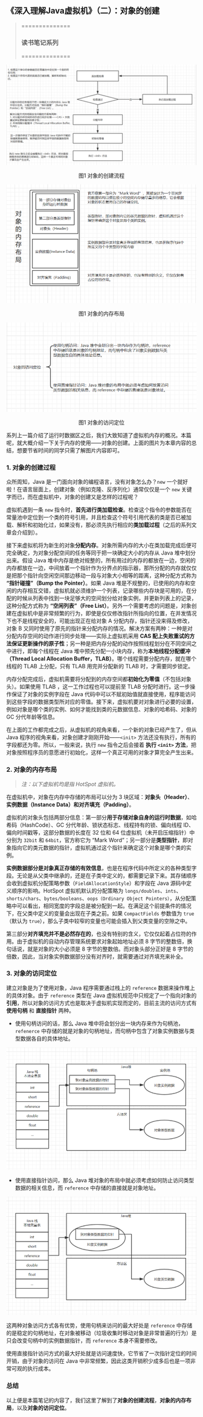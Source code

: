 ## 《深入理解Java虚拟机》（二）：对象的创建

> ==============
>
> ### 读书笔记系列
>
> ==============

![](images/create_object_flow.png)

<center>图1 对象的创建流程</center>

![](images/object_layout.png)

<center>图1 对象的内存布局</center>

![](images/object_reference.png)

<center>图1 对象的访问定位</center>

系列上一篇介绍了运行时数据区之后，我们大致知道了虚拟机内存的概况。本篇呢，就大概介绍一下关于内存的使用——对象的创建。上面的图片为本章内容的总结，想要节省时间的同学只需了解图片内容即可。

### 1. 对象的创建过程

众所周知，Java 是一门面向对象的编程语言，没有对象怎么办？`new` 一个就好啦！在语言层面上，创建对象（例如克隆、反序列化）通常仅仅是一个 `new` 关键字而已，而在虚拟机中，对象的创建又是怎样的过程呢？

虚拟机遇到一条 `new` 指令时，**首先进行类加载检查**。检查这个指令的参数能否在常量池中定位到一个类的符号引用，并且检查这个符号引用代表的类是否已被加载、解析和初始化过，如果没有，那必须先执行相应的**类加载过程**（之后的系列文章会介绍到）。

接下来虚拟机将为新生的对象**分配内存**。对象所需内存的大小在类加载完成后便可完全确定，为对象分配空间的任务等同于把一块确定大小的内存从 Java 堆中划分出来。假设 Java 堆中内存是绝对规整的，所有用过的内存的都放在一边，空闲的内存都放在一边，中间放着一个指针作为分界点的指示器，那所分配的内存就仅仅是把那个指针向空闲空间那边移动一段与对象大小相等的距离，这种分配方式称为 **“指针碰撞”（Bump the Pointer）**。如果 Java 堆是不规整的，已使用的内存和空闲的内存相互交错，虚拟机就必须维护一个列表，记录哪些内存块是可用的，在分配的时候从列表中找到一块足够大的空间划分给对象实例，并更新列表上的记录，这种分配方式称为 **“空闲列表”（Free List）**。另外一个需要考虑的问题是，对象创建在虚拟机中是非常频繁的行为，即使是仅仅修改指针所指向的位置，在并发情况下也不是线程安全的，可能出现正在给对象 A 分配内存，指针还没来得及修改，对象 B 又同时使用了原先的指针来分配内存的情况。解决方案有两种：一种是对分配内存空间的动作进行同步处理——实际上虚拟机采用 **CAS 配上失败重试的方法保证更新操作的原子性**；另一种是把内存分配的动作按照线程划分在不同空间之中进行，即每个线程在 Java 堆中预先分配一小块内存，称为**本地线程分配缓冲（Thread Local Allocation Buffer，TLAB）**。哪个线程需要分配内存，就在哪个线程的 TLAB 上分配，只有 TLAB 用完并分配新的 TLAB 时，才需要同步锁定。

内存分配完成后，虚拟机需要将分配到的内存空间都**初始化为零值**（不包括对象头）。如果使用 TLAB ，这一工作过程也可以提前至 TLAB 分配时进行。这一步操作保证了对象的实例字段在 Java 代码中可以不赋初始值就直接使用，程序能访问到这些字段的数据类型所对应的零值。接下来，虚拟机要对对象进行必要的设置，例如对象是哪个类的实例、如何才能找到类的元数据信息、对象的哈希码、对象的 GC 分代年龄等信息。

在上面的工作都完成之后，从虚拟机的视角来看，一个新的对象已经产生了，但从 Java 程序的视角来看，对象创建才刚刚开始——`<init>` 方法还没有执行，所有的字段都还为零。所以，一般来说，执行 `new` 指令之后会接着 **执行 `<init>` 方法**，把对象按照程序员的意愿进行初始化，这样一个真正可用的对象才算完全产生出来。

### 2. 对象的内存布局

> *注：以下虚拟机均是指 HotSpot 虚拟机。*

在虚拟机中，对象在内存中存储的布局可以分为 3 块区域：**对象头（Header）**、**实例数据（Instance Data）**和**对齐填充（Padding）**。

虚拟机的对象头包括两部分信息：第一部分**用于存储对象自身的运行时数据**，如哈希码（HashCode）、GC 分代年龄、锁状态标志、线程持有的锁、偏向线程 ID、偏向时间戳等，这部分数据的长度在 32 位和 64 位虚拟机（未开启压缩指针）中分别为 `32bit` 和 `64bit`，官方称它为 “Mark Word”；另一部分是**类型指针**，即对象指向它的类元数据的指针，虚拟机通过这个指针来确定这个对象是哪个类的实例。

**实例数据部分是对象真正存储的有效信息**，也是在程序代码中所定义的各种类型字段。无论是从父类中继承的，还是在子类中定义的，都需要记录下来。其存储顺序会收到虚拟机分配策略参数（`FieldAllocationStyle`）和字段在 Java 源码中定义顺序的影响。HotSpot 虚拟机默认的分配策略为 `longs/doubles`、`ints`、`shorts/chars`、`bytes/booleans`、`oops（Ordinary Object Pointers）`，从分配策略中可以看出，相同宽度的字段总是被分配到一起。在满足这个前提条件的情况下，在父类中定义的变量会出现在子类之前。如果 `CompactFields` 参数值为 `true`（默认为 `true`），那么子类中较窄的变量也可能会插入到父类变量的空隙之中。

第三部分**对齐填充并不是必然存在的**，也没有特别的含义，它仅仅起着占位符的作用。由于虚拟机的自动内存管理系统要求对象起始地址必须 8 字节的整数倍，换句话说，就是对象的大小必须是 8 字节的整数倍。而对象头部分正好是 8 字节的倍数，因此，当对象实例数据部分没有对齐时，就需要通过对齐填充来补全。

### 3. 对象的访问定位

建立对象是为了使用对象，Java 程序需要通过栈上的 `reference` 数据来操作堆上的具体对象。由于 `reference` 类型在 Java 虚拟机规范中只规定了一个指向对象的**引用**，所以对象的访问方式也是取决于虚拟机实现而定的，目前主流的访问方式有 **使用句柄** 和 **直接指针** 两种。

- 使用句柄访问的话，那么 Java 堆中将会划分出一块内存来作为句柄池，`refenerce` 中存储的就是对象的句柄地址，而句柄中包含了对象实例数据与类型数据各自的具体地址。

![](images/handle_reference.png)

- 使用直接指针访问，那么 Java 堆对象的布局中就必须考虑如何防止访问类型数据的相关信息，而 `reference` 中存储的直接就是对象地址。

![](images/pointer_reference.png)

这两种对象访问方式各有优势，使用句柄来访问的最大好处是 `reference` 中存储的是稳定的句柄地址，在对象被移动（垃圾收集时移动对象是非常普遍的行为）是只会改变句柄中的实例数据指针，而 `reference` 本身不需要修改。

使用直接指针访问方式的最大好处就是访问速度快，它节省了一次指针定位的时间开销，由于对象的访问在 Java 中非常频繁，因此这类开销积少成多后也是一项非常可观的执行成本。

### 总结

以上便是本篇笔记的内容了，我们这里了解到了**对象的创建流程**，**对象的内存布局**，以及**对象的访问定位**。